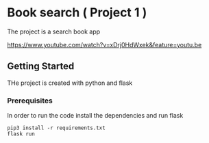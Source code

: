 # Book search ( Project 1 )

The project is a search book app

https://www.youtube.com/watch?v=xDrj0HdWxek&feature=youtu.be

## Getting Started

THe project is created with python and flask 

### Prerequisites

In order to run the code install the dependencies and run flask

```
pip3 install -r requirements.txt
flask run
```
